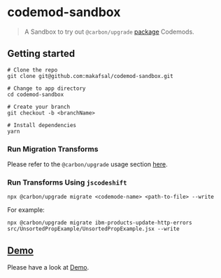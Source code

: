 # codemod-sandbox
> A Sandbox to try out `@carbon/upgrade` [package](https://github.com/carbon-design-system/carbon/tree/main/packages/upgrade) Codemods. 

## Getting started

```console
# Clone the repo
git clone git@github.com:makafsal/codemod-sandbox.git

# Change to app directory
cd codemod-sandbox

# Create your branch
git checkout -b <branchName>

# Install dependencies
yarn
```

### Run Migration Transforms
Please refer to the `@carbon/upgrade` usage section [here](https://github.com/carbon-design-system/carbon/tree/main/packages/upgrade#usage).

### Run Transforms Using `jscodeshift`
```console
npx @carbon/upgrade migrate <codemode-name> <path-to-file> --write
```
For example:
```console
npx @carbon/upgrade migrate ibm-products-update-http-errors src/UnsortedPropExample/UnsortedPropExample.jsx --write
```

## [Demo](https://github.com/carbon-design-system/ibm-products/issues/6155#issuecomment-2422282828)
Please have a look at [Demo](https://github.com/carbon-design-system/ibm-products/issues/6155#issuecomment-2422282828).
